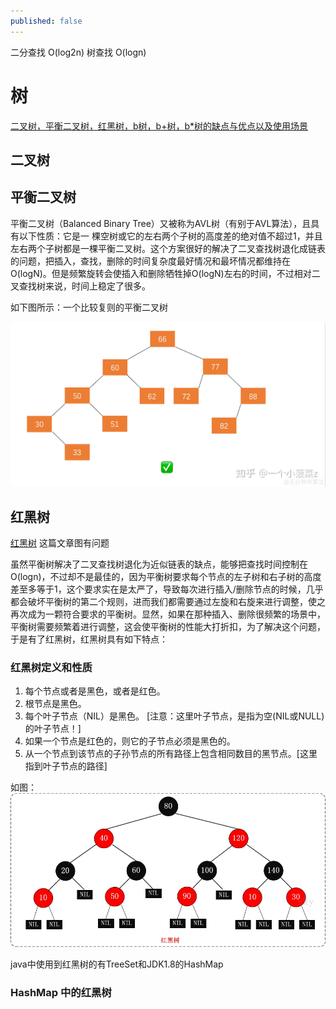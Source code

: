 ```yaml
---
published: false
---
```


二分查找 O(log2n)
树查找  O(logn)
# 树

[二叉树，平衡二叉树，红黑树，b树，b+树，b*树的缺点与优点以及使用场景](https://blog.csdn.net/ff_simon/article/details/101055134)
## 二叉树
## 平衡二叉树
平衡二叉树（Balanced Binary Tree）又被称为AVL树（有别于AVL算法），且具有以下性质：它是一 棵空树或它的左右两个子树的高度差的绝对值不超过1，并且左右两个子树都是一棵平衡二叉树。这个方案很好的解决了二叉查找树退化成链表的问题，把插入，查找，删除的时间复杂度最好情况和最坏情况都维持在O(logN)。但是频繁旋转会使插入和删除牺牲掉O(logN)左右的时间，不过相对二叉查找树来说，时间上稳定了很多。

如下图所示：一个比较复则的平衡二叉树

![复杂的平衡二叉树](https://raw.githubusercontent.com/ooftf/Material/master/img/blog/20210731124041.png)
## 红黑树
[红黑树](https://www.jianshu.com/p/e136ec79235c) 这篇文章图有问题

虽然平衡树解决了二叉查找树退化为近似链表的缺点，能够把查找时间控制在 O(logn)，不过却不是最佳的，因为平衡树要求每个节点的左子树和右子树的高度差至多等于1，这个要求实在是太严了，导致每次进行插入/删除节点的时候，几乎都会破坏平衡树的第二个规则，进而我们都需要通过左旋和右旋来进行调整，使之再次成为一颗符合要求的平衡树。显然，如果在那种插入、删除很频繁的场景中，平衡树需要频繁着进行调整，这会使平衡树的性能大打折扣，为了解决这个问题，于是有了红黑树，红黑树具有如下特点：

### 红黑树定义和性质 
1. 每个节点或者是黑色，或者是红色。
2. 根节点是黑色。
3. 每个叶子节点（NIL）是黑色。 [注意：这里叶子节点，是指为空(NIL或NULL)的叶子节点！]
4. 如果一个节点是红色的，则它的子节点必须是黑色的。
5. 从一个节点到该节点的子孙节点的所有路径上包含相同数目的黑节点。[这里指到叶子节点的路径]


如图：
![红黑树](https://raw.githubusercontent.com/ooftf/Material/master/img/blog/20210731130909.png)

java中使用到红黑树的有TreeSet和JDK1.8的HashMap

### HashMap 中的红黑树